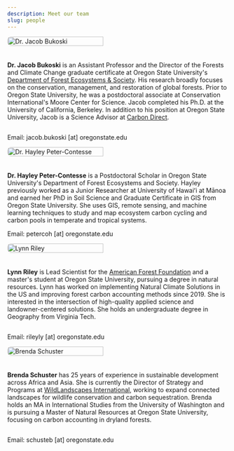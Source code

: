 ```yaml
---
description: Meet our team
slug: people
---
```


<link rel="stylesheet" href="./academicons-1.8.0/css/academicons.css"/>
<link rel="stylesheet" href="./fontawesome-free-5.11.2-web/css/all.css"/>
<link rel="stylesheet" href="https://cdnjs.cloudflare.com/ajax/libs/font-awesome/4.3.0/css/font-awesome.css">

<style>
  .person-container {
    display: flex;
    flex-wrap: wrap;
    align-items: flex-start;
    gap: 1.5em;
    margin-bottom: 1em;
  }

  .person-image {
    flex: 0 0 270px;
  }

  .person-image img {
    width: 90%;
    height: auto;
    border-radius: 8px;
  }

  .person-details {
    flex: 1 1 60%;
  }

  .person-links {
    font-size: 115%;
    padding-top: 1%;
    padding-bottom: 2%;
  }

  .person-links a {
    margin-right: 0.5em;
    color: #DC4405;
  }
</style>

<div class="person-container">
  <div class="person-image">
    <img src="./headshotNew.png" alt="Dr. Jacob Bukoski">
  </div>
  <div class="person-details">
    <p><strong>Dr. Jacob Bukoski</strong> is an Assistant Professor and the Director of the Forests and Climate Change graduate certificate at Oregon State University's <a href="https://directory.forestry.oregonstate.edu/people/bukoski-jacob" target="_blank">Department of Forest Ecosystems & Society</a>. His research broadly focuses on the conservation, management, and restoration of global forests. Prior to Oregon State University, he was a postdoctoral associate at Conservation International's Moore Center for Science. Jacob completed his Ph.D. at the University of California, Berkeley. In addition to his position at Oregon State University, Jacob is a Science Advisor at <a href="https://www.carbon-direct.com/people/dr-jacob-bukoski" target="_blank">Carbon Direct</a>.</p>
    <div class="person-links">
      <a href="https://github.com/jbukoski"><i class="fab fa-github fa-lg"></i></a>
      <a href="https://scholar.google.com/citations?user=gTARLqUAAAAJ"><i class="ai ai-google-scholar-square fa-lg" style="color: #DC4405"></i></a>
      <a href="https://www.researchgate.net/profile/Jacob_Bukoski"><i class="ai ai-researchgate" style="color: #DC4405"></i></a>
      <a href="https://www.linkedin.com/in/jacob-bukoski-66728535/"><i class="fab fa-linkedin"></i></a>
    </div>
    <div>Email: jacob.bukoski [at] oregonstate.edu</div>
  </div>
</div>

<div class="person-container">
  <div class="person-image">
    <img src="./hayley.jpg" alt="Dr. Hayley Peter-Contesse">
  </div>
  <div class="person-details">
    <p><strong>Dr. Hayley Peter-Contesse</strong> is a Postdoctoral Scholar in Oregon State University's Department of Forest Ecosystems and Society. Hayley previously worked as a Junior Researcher at University of Hawaiʻi at Mānoa and earned her PhD in Soil Science and Graduate Certificate in GIS from Oregon State University. She uses GIS, remote sensing, and machine learning techniques to study and map ecosystem carbon cycling and carbon pools in temperate and tropical systems.</p>
    <div>Email: petercoh [at] oregonstate.edu</div>
  </div>
</div>

<div class="person-container">
  <div class="person-image">
    <img src="./lynn.jpg" alt="Lynn Riley">
  </div>
  <div class="person-details">
    <p><strong>Lynn Riley</strong> is Lead Scientist for the <a href="https://www.forestfoundation.org/" target="_blank">American Forest Foundation</a> and a master's student at Oregon State University, pursuing a degree in natural resources. Lynn has worked on implementing Natural Climate Solutions in the US and improving forest carbon accounting methods since 2019. She is interested in the intersection of high-quality applied science and landowner-centered solutions. She holds an undergraduate degree in Geography from Virginia Tech.</p>
    <div class="person-links">
      <a href="https://www.linkedin.com/in/lynn-riley-b1071667/"><i class="fab fa-linkedin"></i></a>
    </div>
    <div>Email: rileyly [at] oregonstate.edu</div>
  </div>
</div>

<div class="person-container">
  <div class="person-image">
    <img src="./brenda.jpg" alt="Brenda Schuster">
  </div>
  <div class="person-details">
    <p><strong>Brenda Schuster</strong> has 25 years of experience in sustainable development across Africa and Asia. She is currently the Director of Strategy and Programs at <a href="https://wildlandscapes.org/" target="_blank">WildLandscapes International</a>, working to expand connected landscapes for wildlife conservation and carbon sequestration. Brenda holds an MA in International Studies from the University of Washington and is pursuing a Master of Natural Resources at Oregon State University, focusing on carbon accounting in dryland forests.</p>
    <div class="person-links">
      <a href="https://linkedin.com/in/brenda-s-62340b25b"><i class="fab fa-linkedin"></i></a>
    </div>
    <div>Email: schusteb [at] oregonstate.edu</div>
  </div>
</div>
